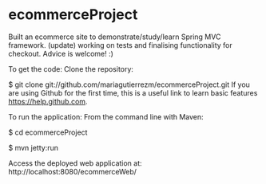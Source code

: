 # ecommerceProject
Built an ecommerce site to demonstrate/study/learn Spring MVC framework. 
(update) working on tests and finalising functionality for checkout. 
Advice is welcome! :)

To get the code:
Clone the repository:

$ git clone git://github.com/mariagutierrezm/ecommerceProject.git
If you are using Github for the first time, this is a useful link to learn basic features https://help.github.com.

To run the application:
From the command line with Maven:

$ cd ecommerceProject

$ mvn jetty:run 

Access the deployed web application at: http://localhost:8080/ecommerceWeb/
